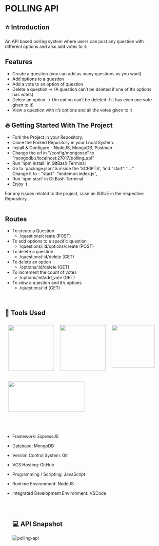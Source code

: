 # POLLING API

## ⭐ Introduction

An API based polling system where users can post any question with different options and also add votes to it.
<br/>

## Features

- Create a question (you can add as many questions as you want)
- Add options to a question
- Add a vote to an option of question
- Delete a question → (A question can’t be deleted if one of it’s options has votes)
- Delete an option → (An option can’t be deleted if it has even one vote given to it)
- View a question with it’s options and all the votes given to it

## 🔥 Getting Started With The Project

- Fork the Project in your Repository.
- Clone the Forked Repository in your Local System.
- Install & Configure - NodeJS, MongoDB, Postman.
- Change the url in "/config/mongoose" to "mongodb://localhost:27017/polling_api"
- Run 'npm install' in GitBash Terminal
- Go to 'package.json' & inside the 'SCRIPTS', find "start":"...." <br/>
  Change it to - "start": "nodemon index.js",
- Run 'npm start' in GitBash Terminal
- Enjoy :)

For any issues related to the project, raise an ISSUE in the respective Repository.
<br/>
<br/>

## Routes

- To create a Question
  - /questions/create (POST)
- To add options to a specific question
  - /questions/:id/options/create (POST)
- To delete a question
  - /questions/:id/delete (GET)
- To delete an option
  - /options/:id/delete (GET)
- To increment the count of votes
  - /options/:id/add_vote (GET)
- To view a question and it’s options
  - /questions/:id (GET)

<br/>

## 🔨 Tools Used

<div style ="display:flex; flex-wrap:wrap; flex-grow:1">

<img width="150" src="https://www.brainfuel.io/images/node-js-new.png" style="margin: 10px">
<img height="150" width="150" src="https://icon-library.com/images/d234566f9d.png" style="margin: 10px">
<img height="140" width="140" src="https://code.visualstudio.com/assets/apple-touch-icon.png" style="margin: 10px">

<img height="100" width="250" src="https://cdn.buttercms.com/2q5r816LTo2uE9j7Ntic"
style="margin: 10px; background: white">

</div>

   <br/>
   <br/>

- Framework: ExpressJS
- Database: MongoDB
- Version Control System: Git
- VCS Hosting: GitHub
- Programming / Scripting: JavaScript
- Runtime Environment: NodeJS
- Integrated Development Environment: VSCode

  <br/>
  <br/>

  ## 💻 API Snapshot
  ![polling-api](https://user-images.githubusercontent.com/84366054/206868539-dca77dc6-a546-4c2d-8009-6b923e3fb98a.PNG)

